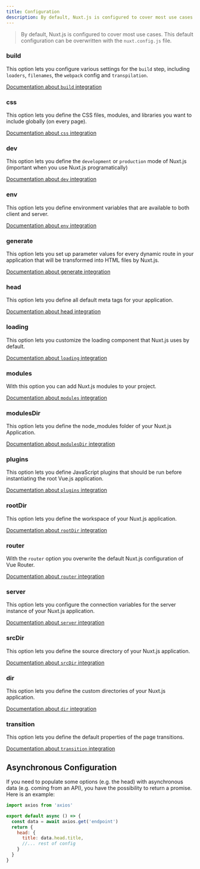 ```yaml
---
title: Configuration
description: By default, Nuxt.js is configured to cover most use cases. This default configuration can be overwritten by using the `nuxt.config.js` file.
---
```


> By default, Nuxt.js is configured to cover most use cases. This default configuration can be overwritten with the `nuxt.config.js` file.

### build

This option lets you configure various settings for the `build` step, including `loaders`, `filenames`, the `webpack` config and `transpilation`.

[Documentation about `build` integration](/api/configuration-build)

### css

This option lets you define the CSS files, modules, and libraries you want to include globally (on every page).

[Documentation about `css` integration](/api/configuration-css)

### dev

This option lets you define the `development` or `production` mode of Nuxt.js (important when you use Nuxt.js programatically)

[Documentation about `dev` integration](/api/configuration-dev)

### env

This option lets you define environment variables that are available to both client and server.

[Documentation about `env` integration](/api/configuration-env)

### generate

This option lets you set up parameter values for every dynamic route in your application that will be transformed into HTML files by Nuxt.js.

[Documentation about generate integration](/api/configuration-generate)

### head

This option lets you define all default meta tags for your application.

[Documentation about head integration](/api/configuration-head)

### loading

This option lets you customize the loading component that Nuxt.js uses by default.

[Documentation about `loading` integration](/api/configuration-loading)

### modules

With this option you can add Nuxt.js modules to your project.

[Documentation about `modules` integration](/api/configuration-modules)

### modulesDir

This option lets you define the node_modules folder of your Nuxt.js Application.

[Documentation about `modulesDir` integration](/api/configuration-modulesdir)


### plugins

This option lets you define JavaScript plugins that should be run before instantiating the root Vue.js application.

[Documentation about `plugins` integration](/api/configuration-plugins)

### rootDir

This option lets you define the workspace of your Nuxt.js application.

[Documentation about `rootDir` integration](/api/configuration-rootdir)

### router

With the `router` option you overwrite the default Nuxt.js configuration of Vue Router.

[Documentation about `router` integration](/api/configuration-router)

### server

This option lets you configure the connection variables for the server instance of your Nuxt.js application.

[Documentation about `server` integration](/api/configuration-server)

### srcDir

This option lets you define the source directory of your Nuxt.js application.

[Documentation about `srcDir` integration](/api/configuration-srcdir)

### dir

This option lets you define the custom directories of your Nuxt.js application.

[Documentation about `dir` integration](/api/configuration-dir)

### transition

This option lets you define the default properties of the page transitions.

[Documentation about `transition` integration](/api/configuration-transition)


## Asynchronous Configuration

If you need to populate some options (e.g.&nbsp;the head) with asynchronous data (e.g.&nbsp;coming from an API), you have the possibility to return a promise. Here is an example:

```js
import axios from 'axios'

export default async () => {
  const data = await axios.get('endpoint')
  return {
    head: {
      title: data.head.title,
      //... rest of config
    }
  }
}
```
